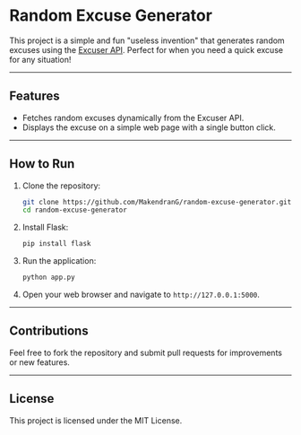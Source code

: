 # Random Excuse Generator

This project is a simple and fun "useless invention" that generates random excuses using the [Excuser API](https://excuser.herokuapp.com/). Perfect for when you need a quick excuse for any situation!

---

## Features
- Fetches random excuses dynamically from the Excuser API.
- Displays the excuse on a simple web page with a single button click.

---

## How to Run

1. Clone the repository:
   ```bash
   git clone https://github.com/MakendranG/random-excuse-generator.git
   cd random-excuse-generator
   ```

2. Install Flask:
   ```bash
   pip install flask
   ```

3. Run the application:
   ```bash
   python app.py
   ```

4. Open your web browser and navigate to `http://127.0.0.1:5000`.

---

## Contributions
Feel free to fork the repository and submit pull requests for improvements or new features.

---

## License
This project is licensed under the MIT License.
